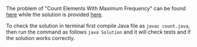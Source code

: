 The problem of "Count Elements With Maximum Frequency" can be found [here](https://leetcode.com/problems/count-elements-with-maximum-frequency/) while the solution is provided [here](https://github.com/aurimas13/Solutions-To-Problems/blob/main/LeetCode/Python%20Solutions/Count%20Elements%20With%20Maximum%20Frequency/count.py).

To check the solution in terminal first compile Java file as `javac count.java`, then run the command as follows `java Solution` and it will check tests and if the solution works correctly.
